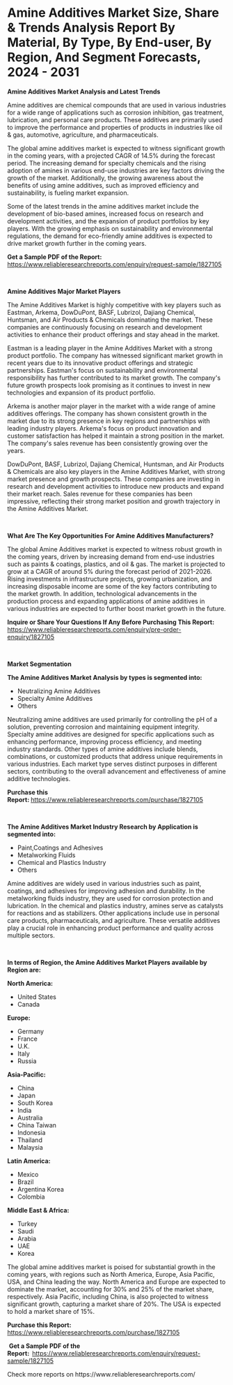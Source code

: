 <p><h1>Amine Additives Market Size, Share & Trends Analysis Report By Material, By Type, By End-user, By Region, And Segment Forecasts, 2024 - 2031</h1></p><p><strong>Amine Additives Market Analysis and Latest Trends</strong></p>
<p><p>Amine additives are chemical compounds that are used in various industries for a wide range of applications such as corrosion inhibition, gas treatment, lubrication, and personal care products. These additives are primarily used to improve the performance and properties of products in industries like oil & gas, automotive, agriculture, and pharmaceuticals.</p><p>The global amine additives market is expected to witness significant growth in the coming years, with a projected CAGR of 14.5% during the forecast period. The increasing demand for specialty chemicals and the rising adoption of amines in various end-use industries are key factors driving the growth of the market. Additionally, the growing awareness about the benefits of using amine additives, such as improved efficiency and sustainability, is fueling market expansion.</p><p>Some of the latest trends in the amine additives market include the development of bio-based amines, increased focus on research and development activities, and the expansion of product portfolios by key players. With the growing emphasis on sustainability and environmental regulations, the demand for eco-friendly amine additives is expected to drive market growth further in the coming years.</p></p>
<p><strong>Get a Sample PDF of the Report:&nbsp;</strong> <a href="https://www.reliableresearchreports.com/enquiry/request-sample/1827105">https://www.reliableresearchreports.com/enquiry/request-sample/1827105</a></p>
<p>&nbsp;</p>
<p><strong>Amine Additives Major Market Players</strong></p>
<p><p>The Amine Additives Market is highly competitive with key players such as Eastman, Arkema, DowDuPont, BASF, Lubrizol, Dajiang Chemical, Huntsman, and Air Products & Chemicals dominating the market. These companies are continuously focusing on research and development activities to enhance their product offerings and stay ahead in the market.</p><p>Eastman is a leading player in the Amine Additives Market with a strong product portfolio. The company has witnessed significant market growth in recent years due to its innovative product offerings and strategic partnerships. Eastman's focus on sustainability and environmental responsibility has further contributed to its market growth. The company's future growth prospects look promising as it continues to invest in new technologies and expansion of its product portfolio.</p><p>Arkema is another major player in the market with a wide range of amine additives offerings. The company has shown consistent growth in the market due to its strong presence in key regions and partnerships with leading industry players. Arkema's focus on product innovation and customer satisfaction has helped it maintain a strong position in the market. The company's sales revenue has been consistently growing over the years.</p><p>DowDuPont, BASF, Lubrizol, Dajiang Chemical, Huntsman, and Air Products & Chemicals are also key players in the Amine Additives Market, with strong market presence and growth prospects. These companies are investing in research and development activities to introduce new products and expand their market reach. Sales revenue for these companies has been impressive, reflecting their strong market position and growth trajectory in the Amine Additives Market.</p></p>
<p>&nbsp;</p>
<p><strong>What Are The Key Opportunities For Amine Additives Manufacturers?</strong></p>
<p><p>The global Amine Additives market is expected to witness robust growth in the coming years, driven by increasing demand from end-use industries such as paints & coatings, plastics, and oil & gas. The market is projected to grow at a CAGR of around 5% during the forecast period of 2021-2026. Rising investments in infrastructure projects, growing urbanization, and increasing disposable income are some of the key factors contributing to the market growth. In addition, technological advancements in the production process and expanding applications of amine additives in various industries are expected to further boost market growth in the future.</p></p>
<p><strong>Inquire or Share Your Questions If Any Before Purchasing This Report:</strong> <a href="https://www.reliableresearchreports.com/enquiry/pre-order-enquiry/1827105">https://www.reliableresearchreports.com/enquiry/pre-order-enquiry/1827105</a></p>
<p>&nbsp;</p>
<p><strong>Market Segmentation</strong></p>
<p><strong>The Amine Additives Market Analysis by types is segmented into:</strong></p>
<p><ul><li>Neutralizing Amine Additives</li><li>Specialty Amine Additives</li><li>Others</li></ul></p>
<p><p>Neutralizing amine additives are used primarily for controlling the pH of a solution, preventing corrosion and maintaining equipment integrity. Specialty amine additives are designed for specific applications such as enhancing performance, improving process efficiency, and meeting industry standards. Other types of amine additives include blends, combinations, or customized products that address unique requirements in various industries. Each market type serves distinct purposes in different sectors, contributing to the overall advancement and effectiveness of amine additive technologies.</p></p>
<p><strong>Purchase this Report:&nbsp;</strong><a href="https://www.reliableresearchreports.com/purchase/1827105">https://www.reliableresearchreports.com/purchase/1827105</a></p>
<p>&nbsp;</p>
<p><strong>The Amine Additives Market Industry Research by Application is segmented into:</strong></p>
<p><ul><li>Paint,Coatings and Adhesives</li><li>Metalworking Fluids</li><li>Chemical and Plastics Industry</li><li>Others</li></ul></p>
<p><p>Amine additives are widely used in various industries such as paint, coatings, and adhesives for improving adhesion and durability. In the metalworking fluids industry, they are used for corrosion protection and lubrication. In the chemical and plastics industry, amines serve as catalysts for reactions and as stabilizers. Other applications include use in personal care products, pharmaceuticals, and agriculture. These versatile additives play a crucial role in enhancing product performance and quality across multiple sectors.</p></p>
<p>&nbsp;</p>
<p><strong>In terms of Region, the Amine Additives Market Players available by Region are:</strong></p>
<p>
    <p> <strong> North America: </strong>
        <ul>
            <li>United States</li>
            <li>Canada</li>
        </ul>
        </p> 
    <p> <strong> Europe: </strong>
        <ul>
            <li>Germany</li>
            <li>France</li>
            <li>U.K.</li>
            <li>Italy</li>
            <li>Russia</li>
        </ul>
        </p> 
    <p> <strong> Asia-Pacific: </strong>
        <ul>
            <li>China</li>
            <li>Japan</li>
            <li>South Korea</li>
            <li>India</li>
            <li>Australia</li>
            <li>China Taiwan</li>
            <li>Indonesia</li>
            <li>Thailand</li>
            <li>Malaysia</li>
        </ul>
        </p> 
    <p> <strong> Latin America: </strong>
        <ul>
            <li>Mexico</li>
            <li>Brazil</li>
            <li>Argentina Korea</li>
            <li>Colombia</li>
        </ul>
        </p> 
    <p> <strong> Middle East & Africa: </strong>
        <ul>
            <li>Turkey</li>
            <li>Saudi</li>
            <li>Arabia</li>
            <li>UAE</li>
            <li>Korea</li>
        </ul>
    </p>
    </p>
<p><p>The global amine additives market is poised for substantial growth in the coming years, with regions such as North America, Europe, Asia Pacific, USA, and China leading the way. North America and Europe are expected to dominate the market, accounting for 30% and 25% of the market share, respectively. Asia Pacific, including China, is also projected to witness significant growth, capturing a market share of 20%. The USA is expected to hold a market share of 15%.</p></p>
<p><strong>Purchase this Report: </strong><a href="https://www.reliableresearchreports.com/purchase/1827105">https://www.reliableresearchreports.com/purchase/1827105</a></p>
<p>&nbsp;<strong>Get a Sample PDF of the Report:&nbsp;&nbsp;</strong><a href="https://www.reliableresearchreports.com/enquiry/request-sample/1827105">https://www.reliableresearchreports.com/enquiry/request-sample/1827105</a></p>
<p><strong></strong></p>
<p>Check more reports on https://www.reliableresearchreports.com/</p>